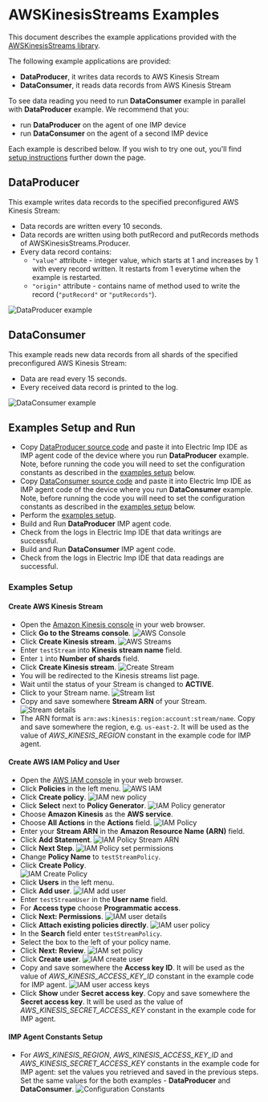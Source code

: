 # AWSKinesisStreams Examples

This document describes the example applications provided with the [AWSKinesisStreams library](../README.md).

The following example applications are provided:
- **DataProducer**, it writes data records to AWS Kinesis Stream
- **DataConsumer**, it reads data records from AWS Kinesis Stream

To see data reading you need to run **DataConsumer** example in parallel with **DataProducer** example. We recommend that you:
- run **DataProducer** on the agent of one IMP device
- run **DataConsumer** on the agent of a second IMP device

Each example is described below. If you wish to try one out, you'll find [setup instructions](#examples-setup-and-run) further down the page.

## DataProducer

This example writes data records to the specified preconfigured AWS Kinesis Stream:

- Data records are written every 10 seconds.
- Data records are written using both putRecord and putRecords methods of AWSKinesisStreams.Producer.
- Every data record contains:
  - `"value"` attribute - integer value, which starts at 1 and increases by 1 with every record written. It restarts from 1 everytime when the example is restarted.
  - `"origin"` attribute - contains name of method used to write the record (`"putRecord"` or `"putRecords"`).

![DataProducer example](https://imgur.com/A7DHifN.png)

## DataConsumer

This example reads new data records from all shards of the specified preconfigured AWS Kinesis Stream:

- Data are read every 15 seconds.
- Every received data record is printed to the log.

![DataConsumer example](https://imgur.com/Yb6pGHi.png)

## Examples Setup and Run

- Copy [DataProducer source code](./DataProducer.agent.nut) and paste it into Electric Imp IDE as IMP agent code of the device where you run **DataProducer** example. Note, before running the code you will need to set the configuration constants as described in the [examples setup](#examples-setup) below.
- Copy [DataConsumer source code](./DataConsumer.agent.nut) and paste it into Electric Imp IDE as IMP agent code of the device where you run **DataConsumer** example. Note, before running the code you will need to set the configuration constants as described in the [examples setup](#examples-setup) below.
- Perform the [examples setup](#examples-setup).
- Build and Run **DataProducer** IMP agent code.
- Check from the logs in Electric Imp IDE that data writings are successful.
- Build and Run **DataConsumer** IMP agent code.
- Check from the logs in Electric Imp IDE that data readings are successful.

### Examples Setup

#### Create AWS Kinesis Stream

- Open the [Amazon Kinesis console](https://console.aws.amazon.com/kinesis) in your web browser.
- Click **Go to the Streams console**.
![AWS Console](https://imgur.com/mp4wdlg.png)
- Click **Create Kinesis stream**.
![AWS Streams](https://imgur.com/0qDSeoX.png)
- Enter `testStream` into **Kinesis stream name** field.
- Enter `1` into **Number of shards** field.
- Click **Create Kinesis stream**.
![Create Stream](https://imgur.com/9BzfifO.png)
- You will be redirected to the Kinesis streams list page.
- Wait until the status of your Stream is changed to **ACTIVE**.
- Click to your Stream name.
![Stream list](https://imgur.com/89ggWDP.png)
- Copy and save somewhere **Stream ARN** of your Stream.
![Stream details](https://imgur.com/LvNgM1X.png)
- The ARN format is `arn:aws:kinesis:region:account:stream/name`. Copy and save somewhere the region, e.g. `us-east-2`. It will be used as the value of *AWS_KINESIS_REGION* constant in the example code for IMP agent.

#### Create AWS IAM Policy and User

- Open the [AWS IAM console](https://console.aws.amazon.com/iam) in your web browser.
- Click **Policies** in the left menu.
![AWS IAM](https://imgur.com/z8F0Krl.png)
- Click **Create policy**.
![IAM new policy](https://imgur.com/TYkKvGD.png)
- Click **Select** next to **Policy Generator**.
![IAM Policy generator](https://imgur.com/DiJ6O9Z.png)
- Choose **Amazon Kinesis** as the **AWS service**.
- Choose **All Actions** in the **Actions** field.
![IAM Policy](https://imgur.com/yX2L0jN.png)
- Enter your **Stream ARN** in the **Amazon Resource Name (ARN)** field.
- Click **Add Statement**.
![IAM Policy Stream ARN](https://imgur.com/10rzsNJ.png)
- Click **Next Step**.
![IAM Policy set permissions](https://imgur.com/7tAuK8L.png)
- Change **Policy Name** to `testStreamPolicy`.
- Click **Create Policy**.  
![IAM Create Policy](https://imgur.com/PTj2fIQ.png)
- Click **Users** in the left menu.
- Click **Add user**.
![IAM add user](https://imgur.com/84fMiQw.png)
- Enter `testStreamUser` in the **User name** field.
- For **Access type** choose **Programmatic access**.
- Click **Next: Permissions**.
![IAM user details](https://imgur.com/S3GJMRd.png)
- Click **Attach existing policies directly**.
![IAM user policy](https://imgur.com/WCHjnrV.png)
- In the **Search** field enter `testStreamPolicy`.
- Select the box to the left of your policy name.
- Click **Next: Review**.
![IAM set policy](https://imgur.com/ZdHV3US.png)
- Click **Create user**.
![IAM create user](https://imgur.com/VUI0FLk.png)
- Copy and save somewhere the **Access key ID**. It will be used as the value of *AWS_KINESIS_ACCESS_KEY_ID* constant in the example code for IMP agent.
![IAM user access keys](https://imgur.com/4MzqRyJ.png)
- Click **Show** under **Secret access key**. Copy and save somewhere the **Secret access key**. It will be used as the value of *AWS_KINESIS_SECRET_ACCESS_KEY* constant in the example code for IMP agent.

#### IMP Agent Constants Setup

- For *AWS_KINESIS_REGION*, *AWS_KINESIS_ACCESS_KEY_ID* and *AWS_KINESIS_SECRET_ACCESS_KEY* constants in the example code for IMP agent: set the values you retrieved and saved in the previous steps. Set the same values for the both examples - **DataProducer** and **DataConsumer**.
![Configuration Constants](https://imgur.com/Er5JKmF.png)
